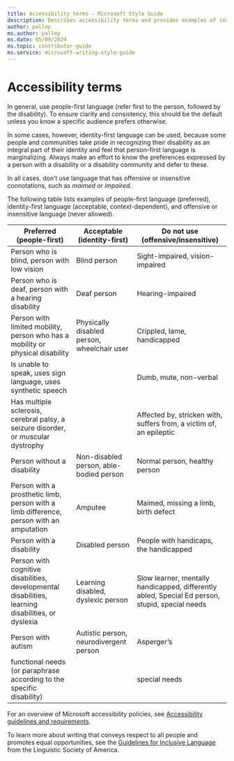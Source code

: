 ```yaml
---
title: Accessibility terms - Microsoft Style Guide
description: Describes accessibility terms and provides examples of inclusive language to include in content and examples of sensitive language to exclude from content.
author: pallep
ms.author: pallep
ms.date: 05/09/2024
ms.topic: contributor-guide
ms.service: microsoft-writing-style-guide
---
```


# Accessibility terms

In general, use people-first language (refer first to the person, followed by the disability). To ensure clarity and consistency, this should be the default unless you know a specific audience prefers otherwise. 

In some cases, however, identity-first language can be used, because some people and communities take pride in recognizing their disability as an integral part of their identity and feel that person-first language is marginalizing. Always make an effort to know the preferences expressed by a person with a disability or a disability community and defer to these.

In all cases, don’t use language that has offensive or insensitive connotations, such as *maimed* or *impaired*.

The following table lists examples of people-first language (preferred), identity-first language (acceptable, context-dependent), and offensive or insensitive language (never allowed).


   |   **Preferred (people-first)**                  |                                                                                           **Acceptable (identity-first)**                                                                                            |                                                                      **Do not use (offensive/insensitive)**                                                                      |
|----------------------------------------------|-----------------------------------------------------------------------------------------------------------------------------------------------------------------------------------------------------|-------------------------------------------------------------------------------------------------------------------------------------------------------|    
|              Person who is blind, person with low vision              |                                                                         Blind person                                                                          |                                                                 Sight-impaired, vision-impaired                                                                  |
|                 Person who is deaf, person with a hearing disability                 |                                                                      Deaf person                                                                       | Hearing-impaired |
|              Person with limited mobility, person who has a mobility or physical disability              |                                                                                   Physically disabled person, wheelchair user                          |                                                        Crippled, lame, handicapped                                                       |
|             Is unable to speak, uses sign language, uses synthetic speech              |                                                                                                                                                                                       |                         Dumb, mute, non-verbal                         |
|           Has multiple sclerosis, cerebral palsy, a seizure disorder, or muscular dystrophy           |                                                                                                                                                                                       |                                                                    Affected by, stricken with, suffers from, a victim of, an epileptic                                                                     |
|                Person without a disability                |                                                       Non-disabled person, able-bodied person                                                       |                                                         Normal person, healthy person                                                         |
|        Person with a prosthetic limb, person with a limb difference, person with an amputation        |                                        Amputee                                        |                                             Maimed, missing a limb, birth defect                                              |
|                  Person with a disability                  |                                           Disabled person                                           |                                                               People with handicaps, the handicapped                                                               |
|     Person with cognitive disabilities, developmental disabilities, learning disabilities, or dyslexia      |                                                                                    Learning disabled, dyslexic person                                                                                     |                                           Slow learner, mentally handicapped, differently abled, Special Ed person, stupid, special needs                                            |
|   Person with autism   |                                                                                               Autistic person, neurodivergent person                                                                                               |                                                                    Asperger’s                                                                    |
|   functional needs (or paraphrase according to the specific disability)  |                                                                                                                                                                                             |                                                                    special needs                                                                    |

For an overview of Microsoft accessibility policies, see [Accessibility guidelines and requirements](~/accessibility/accessibility-guidelines-requirements.md). 

To learn more about writing that conveys respect to all people and promotes equal opportunities, see the [Guidelines for Inclusive Language](https://www.linguisticsociety.org/content/guidelines-inclusive-language "Linguistic Society of America's guidelines for inclusive language") from the Linguistic Society of America.
